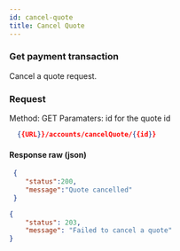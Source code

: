 ```yaml
---
id: cancel-quote
title: Cancel Quote
---
```


### Get payment transaction 
Cancel a quote request.

### Request
Method: GET
Paramaters: id for the quote id

```json
  {{URL}}/accounts/cancelQuote/{{id}}
```

#### Response raw (json)
```json
 { 
    "status":200,
    "message":"Quote cancelled"
 }
```
```json
{
    "status": 203,
    "message": "Failed to cancel a quote"
}
```


